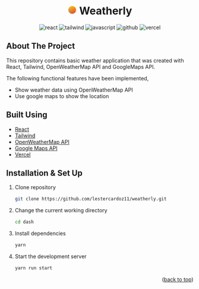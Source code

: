 <h1 align="center">
  <img src="public/logo192.png" alt="Logo" width="25" height="25"> Weatherly
</h1>
<p align="center">
  <img alt="react" src="https://img.shields.io/badge/React-20232A?style=for-the-badge&logo=react&logoColor=61DAFB" />
  <img alt="tailwind" src="https://img.shields.io/badge/Tailwind_CSS-38B2AC?style=for-the-badge&logo=tailwind-css&logoColor=white" />
  <img alt="javascript" src="https://img.shields.io/badge/JavaScript-323330?style=for-the-badge&logo=javascript&logoColor=F7DF1E" />
  <img alt="github" src="https://img.shields.io/badge/GitHub-100000?style=for-the-badge&logo=github&logoColor=white" />
  <img alt="vercel" src="https://img.shields.io/badge/Vercel-000000?style=for-the-badge&logo=vercel&logoColor=white" />
</p>

## About The Project

This repository contains basic weather application that was created with React, Tailwind, OpenWeatherMap API and GoogleMaps API.

The following functional features have been implemented,
- Show weather data using OpenWeatherMap API 
- Use google maps to show the location

## Built Using

- [React](https://reactjs.org/)
- [Tailwind](https://tailwindcss.com/)
- [OpenWeatherMap API](https://openweathermap.org/)
- [Google Maps API](https://github.com/fullstackreact/google-maps-react)
- [Vercel](https://vercel.com)


## Installation & Set Up

1. Clone repository

   ```sh
   git clone https://github.com/lestercardoz11/weatherly.git
   ```

2. Change the current working directory

   ```sh
   cd dash
   ```

3. Install dependencies

   ```sh
   yarn
   ```
   
4. Start the development server

   ```sh
   yarn run start
   ```
   
<p align="right">(<a href="#top">back to top</a>)</p>
